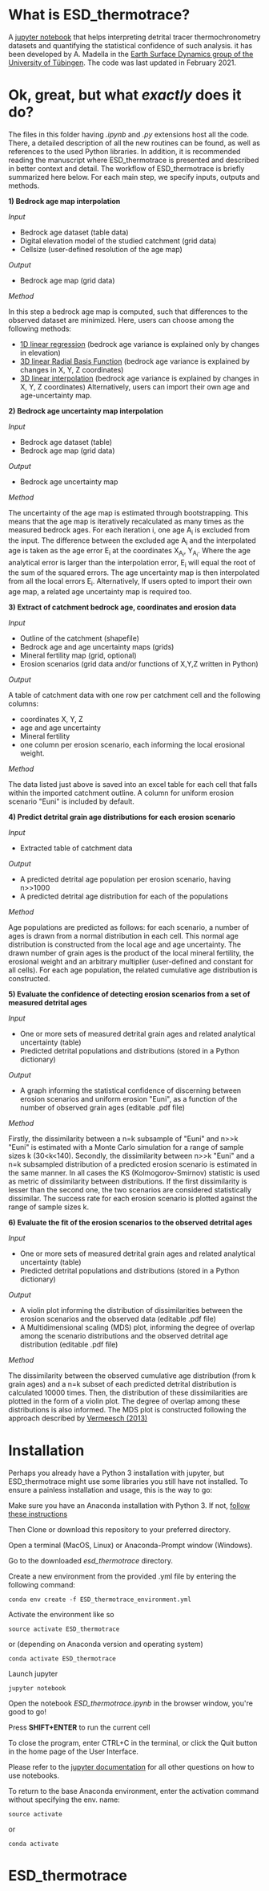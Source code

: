 # **What is ESD_thermotrace?**

A [jupyter notebook](https://jupyter.org/) that helps interpreting detrital tracer thermochronometry datasets and quantifying the statistical confidence of such analysis. it has been developed by A. Madella in the [Earth Surface Dynamics group of the University of Tübingen](https://uni-tuebingen.de/fakultaeten/mathematisch-naturwissenschaftliche-fakultaet/fachbereiche/geowissenschaften/arbeitsgruppen/mineralogie-geodynamik/forschungsbereich/geologie/earth-system-dynamics-research-group/).
The code was last updated in February 2021.


# **Ok, great, but what *exactly* does it do?**

The files in this folder having *.ipynb* and *.py* extensions host all the code. There, a detailed description of all the new routines can be found, as well as references to the used Python libraries. In addition, it is recommended reading the manuscript where ESD_thermotrace is presented and described in better context and detail.
The workflow of ESD_thermotrace is briefly summarized here below. For each main step, we specify inputs, outputs and methods.

**1) Bedrock age map interpolation**

*Input*

- Bedrock age dataset (table data)
- Digital elevation model of the studied catchment (grid data)
- Cellsize (user-defined resolution of the age map)

*Output*

- Bedrock age map (grid data)

*Method*

In this step a bedrock age map is computed, such that differences to the observed dataset are minimized. Here, users can choose among the following methods:
- [1D linear regression](https://scikit-learn.org/stable/modules/generated/sklearn.linear_model.LinearRegression.html) (bedrock age variance is explained only by changes in elevation)
- [3D linear Radial Basis Function](https://docs.scipy.org/doc/scipy/reference/generated/scipy.interpolate.Rbf.html#scipy.interpolate.Rbf) (bedrock age variance is explained by changes in X, Y, Z coordinates)
- [3D linear interpolation](https://docs.scipy.org/doc/scipy/reference/generated/scipy.interpolate.griddata.html#scipy.interpolate.griddata) (bedrock age variance is explained by changes in X, Y, Z coordinates)
Alternatively, users can import their own age and age-uncertainty map.

**2) Bedrock age uncertainty map interpolation**

*Input*

- Bedrock age dataset (table)
- Bedrock age map (grid data)

*Output*

- Bedrock age uncertainty map

*Method*

The uncertainty of the age map is estimated through bootstrapping. This means that the age map is iteratively recalculated as many times as the measured bedrock ages. For each iteration i, one age A<sub>i</sub> is excluded from the input. The difference between the excluded age A<sub>i</sub> and the interpolated age is taken as the age error E<sub>i</sub> at the coordinates X<sub>A<sub>i</sub></sub>, Y<sub>A<sub>i</sub></sub>. Where the age analytical error is larger than the interpolation error, E<sub>i</sub> will equal the root of the sum of the squared errors. The age uncertainty map is then interpolated from all the local errors E<sub>i</sub>.
Alternatively, If users opted to import their own age map, a related age uncertainty map is required too.

**3) Extract of catchment bedrock age, coordinates and erosion data**

*Input*

- Outline of the catchment (shapefile)
- Bedrock age and age uncertainty maps (grids)
- Mineral fertility map (grid, optional)
- Erosion scenarios (grid data and/or functions of X,Y,Z written in Python)

*Output*

A table of catchment data with one row per catchment cell and the following columns:
- coordinates X, Y, Z
- age and age uncertainty
- Mineral fertility
- one column per erosion scenario, each informing the local erosional weight.

*Method*

The data listed just above is saved into an excel table for each cell that falls within the imported catchment outline. A column for uniform erosion scenario "Euni" is included by default. 

**4) Predict detrital grain age distributions for each erosion scenario**

*Input*

- Extracted table of catchment data

*Output*

- A predicted detrital age population per erosion scenario, having n>>1000
- A predicted detrital age distribution for each of the populations

*Method*

Age populations are predicted as follows: for each scenario, a number of ages is drawn from a normal distribution in each cell. This normal age distribution is constructed from the local age and age uncertainty. The drawn number of grain ages is the product of the local mineral fertility, the erosional weight and an arbitrary multiplier (user-defined and constant for all cells).  For each age population, the related cumulative age distribution is constructed.

**5) Evaluate the confidence of detecting erosion scenarios from a set of measured detrital ages**

*Input*

- One or more sets of measured detrital grain ages and related analytical uncertainty (table)
- Predicted detrital populations and distributions (stored in a Python dictionary)

*Output*

- A graph informing the statistical confidence of discerning between erosion scenarios and uniform erosion "Euni", as a function of the number of observed grain ages (editable .pdf file)

*Method*

Firstly, the dissimilarity between a n=k subsample of "Euni" and n>>k "Euni" is estimated with a Monte Carlo simulation for a range of sample sizes k (30<k<140). Secondly, the dissimilarity between n>>k "Euni" and a n=k subsampled distribution of a predicted erosion scenario is estimated in the same manner. In all cases the KS (Kolmogorov-Smirnov) statistic is used as metric of dissimilarity between distributions. If the first dissimilarity is lesser than the second one, the two scenarios are considered statistically dissimilar. The success rate for each erosion scenario is plotted against the range of sample sizes k.

**6) Evaluate the fit of the erosion scenarios to the observed detrital ages**

*Input*

- One or more sets of measured detrital grain ages and related analytical uncertainty (table)
- Predicted detrital populations and distributions (stored in a Python dictionary)

*Output*

- A violin plot informing the distribution of dissimilarities between the erosion scenarios and the observed data (editable .pdf file)
- A Multidimensional scaling (MDS) plot, informing the degree of overlap among the scenario distributions and the observed detrital age distribution (editable .pdf file)

*Method*

The dissimilarity between the observed cumulative age distribution (from k grain ages) and a n=k subset of each predicted detrital distribution is calculated 10000 times. Then, the distribution of these dissimilarities are plotted in the form of a violin plot. The degree of overlap among these distributions is also informed.
The MDS plot is constructed following the approach described by [Vermeesch (2013)](https://www.sciencedirect.com/science/article/abs/pii/S0009254113000387)


# **Installation**

Perhaps you already have a Python 3 installation with jupyter,
but ESD_thermotrace might use some libraries you still have not installed.
To ensure a painless installation and usage, this is the way to go:

Make sure you have an Anaconda installation with Python 3. If not, [follow these instructions](https://docs.anaconda.com/anaconda/install/)

Then Clone or download this repository to your preferred directory.

Open a terminal (MacOS, Linux) or Anaconda-Prompt window (Windows).

Go to the downloaded *esd_thermotrace* directory.

Create a new environment from the provided .yml file by entering the following command:
```
conda env create -f ESD_thermotrace_environment.yml
```
Activate the environment like so
```
source activate ESD_thermotrace
```
or (depending on Anaconda version and operating system)
```
conda activate ESD_thermotrace
```
Launch jupyter
```
jupyter notebook
```
Open the notebook *ESD_thermotrace.ipynb* in the browser window, you're good to go!

Press **SHIFT+ENTER** to run the current cell

To close the program, enter CTRL+C in the terminal, or click the Quit button in the home page of the User Interface.

Please refer to the [jupyter documentation](https://jupyter-notebook.readthedocs.io/en/stable/) for all other questions on how to use notebooks.

To return to the base Anaconda environment, enter the activation command without specifying the env. name:
```
source activate
```
or
```
conda activate
```
# ESD_thermotrace
